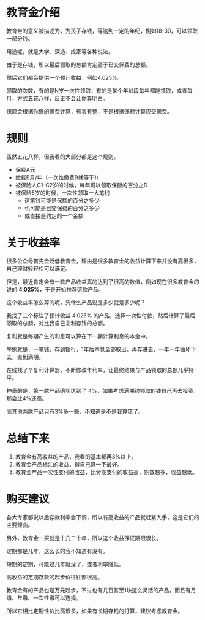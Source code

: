 # 教育金介绍

教育金的意义被描述为，为孩子存钱，等达到一定的年纪，例如18-30，可以领取一部分钱。

用途呢，就是大学、深造、成家等各种说法。

由于是存钱，所以最后领取的总额肯定高于已交保费的总额。

然后它们都会提供一个预计收益，例如4.025%。

领取的次数，有的是N岁一次性领取，有的是某个年龄段每年都能领取，或者每月，方式五花八样，反正不会让你算明白。

保额会根据你缴的保费计算，有零有整，不是根据保额计算应交保费。

# 规则

虽然五花八样，但我看的大部分都是这个规则。

- 保费A元
- 缴费B月/年（一次性缴费B就等于1）
- 被保险人C1-C2岁的时候，每年可以领取保额的百分之D
- 被保险E岁的时候，一次性领取一大笔钱
  - 这笔钱可能是保额的百分之多少
  - 也可能是已交保费的百分之多少
  - 或直接是约定的一个金额

# 关于收益率

很多公众号首先会贬低教育金，理由是很多教育金的收益计算下来并没有高很多，自己理财轻轻松可以满足。

但是，最近肯定会有一款产品收益真的达到了很高的数值，例如现在很多教育金的说的 **4.025%**，于是开始推荐这款产品。

这个收益率怎么算的呢，凭什么产品说是多少就是多少呢？

我找了三个标注了预计收益 4.025% 的产品，选择一次性付款，然后计算了最后领取的总额，对比我自己复利存钱的总额。

复利就是每期产生的利息可以算在下一期计算利息的本金中。

举例就是，一笔钱，存到银行，1年后本息全部取出，再存进去，一年一年循环下去，直到满期。

在线找了个复利计算器，不断修改年利率，让最终结果与产品领取的总额几乎持平。

神奇的是，第一款产品确实达到了 4%，如果考虑满期钱领取的钱自己再去投资，那会比4%还高。

而其他两款产品只有3%多一些，不知道是不是我算错了。

# 总结下来

1. 教育金有高收益的产品，我看的基本都再3%以上。
2. 教育金产品标注的收益，得自己算一下最好。
3. 教育金产品一次性支付的收益，比分期支付的收益高，期数越多，收益越低。

# 购买建议

各大专家都说以后存款利率会下调，所以有高收益的产品就赶紧入手，这是它们的主要理由。

另外，教育金一买就是十几二十年，所以这个收益保证期限很长。

定期都是几年，这么长的我不知道有没有。

短期的定期，可能过几年就没了，或者利率降低。

高收益的定期存款的起步价往往都很高。

教育金有的产品也是万元起步，不过也有几百甚至1块这么灵活的产品，而且有月缴、年缴、一次性缴可以选择。

所以它相比定期性价比高很多，如果有长期存钱的打算，建议考虑教育金。
